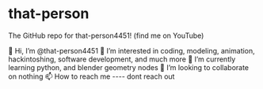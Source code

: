 # that-person
The GitHub repo for that-person4451! (find me on YouTube)

👋 Hi, I’m @that-person4451
👀 I’m interested in coding, modeling, animation, hackintoshing, software development, and much more
🌱 I’m currently learning python, and blender geometry nodes
💞️ I’m looking to collaborate on nothing
📫 How to reach me ---- dont reach out
